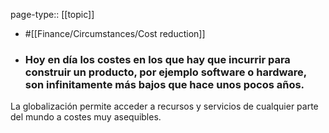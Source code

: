 page-type:: [[topic]]

- #[[Finance/Circumstances/Cost reduction]]

- ### Hoy en día los costes en los que hay que incurrir para construir un producto, por ejemplo software o hardware, son infinitamente más bajos que hace unos pocos años.

La globalización permite acceder a recursos y servicios de cualquier parte del mundo a costes muy asequibles.



